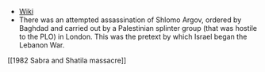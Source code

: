 - [Wiki](https://en.wikipedia.org/wiki/1982_Lebanon_War)
- There was an attempted assassination of Shlomo Argov, ordered by Baghdad and carried out by a Palestinian splinter group (that was hostile to the PLO) in London. This was the pretext by which Israel began the Lebanon War.

[[1982 Sabra and Shatila massacre]]